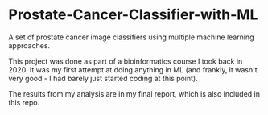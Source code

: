 # Prostate-Cancer-Classifier-with-ML
A set of prostate cancer image classifiers using multiple machine learning approaches. 

This project was done as part of a bioinformatics course I took back in 2020. It was my first attempt at doing anything in ML (and frankly, it wasn't very good - I had barely just started coding at this point).

The results from my analysis are in my final report, which is also included in this repo.
